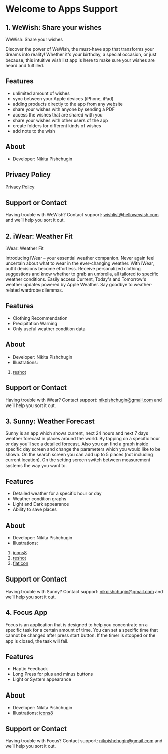 # Welcome to Apps Support

## 1. WeWish: Share your wishes
WeWish: Share your wishes

Discover the power of WeWish, the must-have app that transforms your dreams into reality! Whether it's your birthday, a special occasion, or just because, this intuitive wish list app is here to make sure your wishes are heard and fulfilled.

## Features
- unlimited amount of wishes
- sync between your Apple devices (iPhone, iPad)
- adding products directly to the app from any website
- share your wishes with anyone by sending a PDF
- access the wishes that are shared with you
- share your wishes with other users of the app
- create folders for different kinds of wishes
- add note to the wish

## About
- Developer: Nikita Pishchugin

## Privacy Policy
<a href="wewishprivacypolicy.md">Privacy Policy</a>

## Support or Contact
Having trouble with WeWish? Contact support: wishlist@hellowewish.com and we’ll help you sort it out.

## 2. iWear: Weather Fit
iWear: Weather Fit

Introducing iWear – your essential weather companion. Never again feel uncertain about what to wear in the ever-changing weather. With iWear, outfit decisions become effortless. Receive personalized clothing suggestions and know whether to grab an umbrella, all tailored to specific weather conditions. Easily access Current, Today's and Tomorrow's weather updates powered by Apple Weather. Say goodbye to weather-related wardrobe dilemmas.

## Features
- Clothing Recommendation
- Precipitation Warning
- Only useful weather condition data 

## About
- Developer: Nikita Pishchugin
- Illustrations: 
1. [reshot](https://www.reshot.com)

## Support or Contact
Having trouble with iWear? Contact support: nikpishchugin@gmail.com and we’ll help you sort it out.

## 3. Sunny: Weather Forecast
Sunny is an app which shows current, next 24 hours and next 7 days weather forecast in places around the world. By tapping on a specific hour or day you’ll see a detailed forecast. Also you can find a graph inside specific day screen and change the parameters which you would like to be shown. On the search screen you can add up to 5 places (not including current location). On the setting screen switch between measurement systems the way you want to.

## Features
- Detailed weather for a specific hour or day
- Weather condition graphs
- Light and Dark appearance 
- Ability to save places

## About
- Developer: Nikita Pishchugin
- Illustrations: 
1. [icons8](https://icons8.com)
2. [reshot](https://www.reshot.com)
3. [flaticon](https://www.flaticon.com)

## Support or Contact
Having trouble with Sunny? Contact support: nikpishchugin@gmail.com and we’ll help you sort it out.

## 4. Focus App
Focus is an application that is designed to help you concentrate on a specific task for a certain amount of time. 
You can set a specific time that cannot be changed after press start button. If the timer is stopped or the app is closed, the task will fail.

## Features 
- Haptic Feedback 
- Long Press for plus and minus buttons
- Light or System appearance  

## About
- Developer: Nikita Pishchugin
- Illustrations: [icons8](https://icons8.com)

## Support or Contact
Having trouble with Focus? Contact support: nikpishchugin@gmail.com and we’ll help you sort it out.
